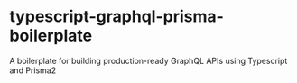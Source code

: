 # typescript-graphql-prisma-boilerplate
A boilerplate for building production-ready GraphQL APIs using Typescript and Prisma2
